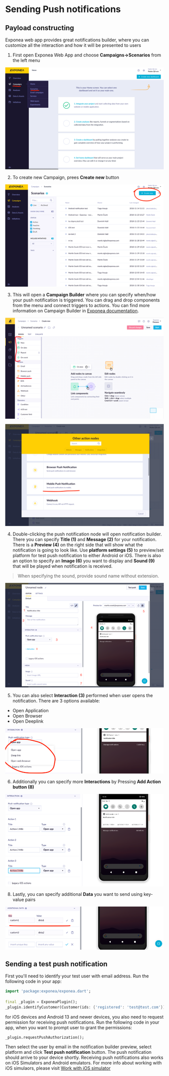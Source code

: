 # Sending Push notifications

## Payload constructing
Exponea web app provides great notifications builder, where you can customize all the interaction and how it will be presented to users

1. First open Exponea Web App and choose **Campaigns->Scenarios** from the left menu

  ![](images/send1.png)

2. To create new Campaign, prees **Create new** button

  ![](images/send2.png)

3. This will open a **Campaign Builder** where you can specify when/how your push notification is triggered. You can drag and drop components from the menu and connect triggers to actions. You can find more information on Campaign Builder in [Exponea documentation](https://documentation.bloomreach.com/engagement/docs/scenarios-1).

  ![](images/send3.png)

  ![](images/send4.png)


4. Double-clicking the push notification node will open notification builder. There you can specify **Title (1)** and **Message (2)** for your notification. There is a **Preview (4)** on the right side that will show what the notification is going to look like. Use **platform settings (5)** to preview/set platform for test push notification to either Android or iOS. There is also an option to specify an **Image (6)** you want to display and **Sound (9)** that will be played when notification is received.

> When specifying the sound, provide sound name without extension.

![](images/send5.png)

5. You can also select **Interaction (3)** performed when user opens the notification. There are 3 options available:
  * Open Application
  * Open Browser
  * Open Deeplink

![](images/send6.png)  

6. Additionally you can specify more **Interactions** by Pressing **Add Action button (8)**

![](images/send7.png)

8. Lastly, you can specify additional **Data** you want to send using key-value pairs

![](images/send8.png)

## Sending a test push notification
First you'll need to identify your test user with email address. Run the following code in your app:
```dart
import 'package:exponea/exponea.dart';

final _plugin = ExponeaPlugin();
_plugin.identifyCustomer(Customer(ids: {'registered': 'test@test.com'}));
```

for iOS devices and Android 13 and newer devices, you also need to request permission for receiving push notifications. Run the following code in your app, when you want to prompt user to grant the permissions:
```
_plugin.requestPushAuthorization();
```

Then select the user by email in the notification builder preview, select platform and click **Test push notification** button. The push notification should arrive to your device shortly. Receiving push notifications also works on iOS Simulators and Android emulators. For more info about working with iOS simulaors, please visit [Work with iOS simulator](https://github.com/exponea/exponea-ios-sdk/blob/main/Documentation/push-notifications.md#debug-with-the-ios-simulator)